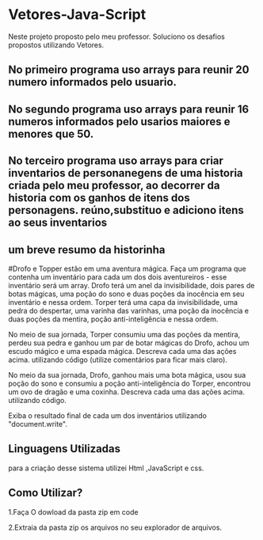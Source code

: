 # Vetores-Java-Script
Neste projeto proposto pelo meu professor. Soluciono os desafios propostos utilizando Vetores.


## No primeiro programa uso arrays para reunir 20 numero informados pelo usuario.

## No segundo programa uso arrays para reunir 16 numeros informados pelo usarios maiores e menores que 50.

## No terceiro programa uso arrays para criar inventarios de personanegens de uma historia criada pelo meu professor, ao decorrer da historia com os ganhos de itens dos personagens.  reúno,substituo e adiciono itens ao seus inventarios


## um breve resumo da historinha

#Drofo e Topper estão em uma aventura mágica. Faça um programa que contenha um inventário para cada um dos dois aventureiros - esse inventário será um array.
Drofo terá um anel da invisibilidade, dois pares de botas mágicas, uma poção do sono e duas poções da inocência em seu inventário e nessa ordem. 
Torper terá uma capa da invisibilidade, uma pedra do despertar,  uma varinha das varinhas, uma poção da inocência e duas poções da mentira, poção anti-inteligência e nessa ordem. 

No meio de sua jornada, Torper consumiu uma das poções da mentira, perdeu sua pedra e ganhou um par de botar mágicas do Drofo, achou um escudo mágico e uma espada mágica. 
Descreva cada uma das ações acima. utilizando código (utilize comentários para ficar mais claro). 

No meio da sua jornada, Drofo, ganhou mais uma bota mágica, usou sua poção do sono e consumiu a poção anti-inteligência do Torper, encontrou um ovo de dragão e uma coxinha.
Descreva cada uma das ações acima. utilizando código.

Exiba o resultado final de cada um dos inventários utilizando "document.write". 



## Linguagens Utilizadas
para a criaçâo desse sistema utilizei Html ,JavaScript e css.

## Como Utilizar?
1.Faça O dowload da pasta zip em code

2.Extraia  da pasta zip os arquivos no seu explorador de arquivos.

